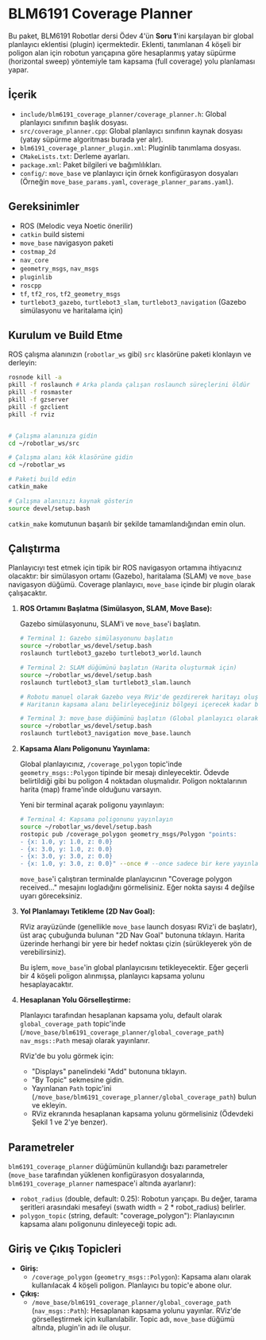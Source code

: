 # BLM6191 Coverage Planner

Bu paket, BLM6191 Robotlar dersi Ödev 4'ün **Soru 1**'ini karşılayan bir global planlayıcı eklentisi (plugin) içermektedir. Eklenti, tanımlanan 4 köşeli bir poligon alan için robotun yarıçapına göre hesaplanmış yatay süpürme (horizontal sweep) yöntemiyle tam kapsama (full coverage) yolu planlaması yapar.

## İçerik

*   `include/blm6191_coverage_planner/coverage_planner.h`: Global planlayıcı sınıfının başlık dosyası.
*   `src/coverage_planner.cpp`: Global planlayıcı sınıfının kaynak dosyası (yatay süpürme algoritması burada yer alır).
*   `blm6191_coverage_planner_plugin.xml`: Pluginlib tanımlama dosyası.
*   `CMakeLists.txt`: Derleme ayarları.
*   `package.xml`: Paket bilgileri ve bağımlılıkları.
*   `config/`: `move_base` ve planlayıcı için örnek konfigürasyon dosyaları (Örneğin `move_base_params.yaml`, `coverage_planner_params.yaml`). 

## Gereksinimler

*   ROS (Melodic veya Noetic önerilir)
*   `catkin` build sistemi
*   `move_base` navigasyon paketi
*   `costmap_2d`
*   `nav_core`
*   `geometry_msgs`, `nav_msgs`
*   `pluginlib`
*   `roscpp`
*   `tf`, `tf2_ros`, `tf2_geometry_msgs`
*   `turtlebot3_gazebo`, `turtlebot3_slam`, `turtlebot3_navigation` (Gazebo simülasyonu ve haritalama için)

## Kurulum ve Build Etme

ROS çalışma alanınızın (`robotlar_ws` gibi) `src` klasörüne paketi klonlayın ve derleyin:

```bash
rosnode kill -a
pkill -f roslaunch # Arka planda çalışan roslaunch süreçlerini öldür
pkill -f rosmaster
pkill -f gzserver
pkill -f gzclient
pkill -f rviz


# Çalışma alanınıza gidin
cd ~/robotlar_ws/src

# Çalışma alanı kök klasörüne gidin
cd ~/robotlar_ws

# Paketi build edin
catkin_make

# Çalışma alanınızı kaynak gösterin
source devel/setup.bash

```

`catkin_make` komutunun başarılı bir şekilde tamamlandığından emin olun.

## Çalıştırma

Planlayıcıyı test etmek için tipik bir ROS navigasyon ortamına ihtiyacınız olacaktır: bir simülasyon ortamı (Gazebo), haritalama (SLAM) ve `move_base` navigasyon düğümü. Coverage planlayıcı, `move_base` içinde bir plugin olarak çalışacaktır.

1.  **ROS Ortamını Başlatma (Simülasyon, SLAM, Move Base):**

    Gazebo simülasyonunu, SLAM'i ve `move_base`'i başlatın.

    ```bash
    # Terminal 1: Gazebo simülasyonunu başlatın
    source ~/robotlar_ws/devel/setup.bash
    roslaunch turtlebot3_gazebo turtlebot3_world.launch
    ```
    ```bash
    # Terminal 2: SLAM düğümünü başlatın (Harita oluşturmak için)
    source ~/robotlar_ws/devel/setup.bash
    roslaunch turtlebot3_slam turtlebot3_slam.launch

    # Robotu manuel olarak Gazebo veya RViz'de gezdirerek haritayı oluşturun.
    # Haritanın kapsama alanı belirleyeceğiniz bölgeyi içerecek kadar büyük olduğundan emin olun.
    ```
    ```bash
    # Terminal 3: move_base düğümünü başlatın (Global planlayıcı olarak sizin plugin'inizi kullanacak şekilde ayarlı olmalı)
    source ~/robotlar_ws/devel/setup.bash
    roslaunch turtlebot3_navigation move_base.launch
    ```


2.  **Kapsama Alanı Poligonunu Yayınlama:**

    Global planlayıcınız, `/coverage_polygon` topic'inde `geometry_msgs::Polygon` tipinde bir mesajı dinleyecektir. Ödevde belirtildiği gibi bu poligon 4 noktadan oluşmalıdır. Poligon noktalarının harita (map) frame'inde olduğunu varsayın.

    Yeni bir terminal açarak poligonu yayınlayın:

    ```bash
    # Terminal 4: Kapsama poligonunu yayınlayın
    source ~/robotlar_ws/devel/setup.bash
    rostopic pub /coverage_polygon geometry_msgs/Polygon "points:
    - {x: 1.0, y: 1.0, z: 0.0}
    - {x: 3.0, y: 1.0, z: 0.0}
    - {x: 3.0, y: 3.0, z: 0.0}
    - {x: 1.0, y: 3.0, z: 0.0}" --once # --once sadece bir kere yayınlar
    ```

    `move_base`'i çalıştıran terminalde planlayıcının "Coverage polygon received..." mesajını logladığını görmelisiniz. Eğer nokta sayısı 4 değilse uyarı göreceksiniz.

3.  **Yol Planlamayı Tetikleme (2D Nav Goal):**

    RViz arayüzünde (genellikle `move_base` launch dosyası RViz'i de başlatır), üst araç çubuğunda bulunan "2D Nav Goal" butonuna tıklayın. Harita üzerinde herhangi bir yere bir hedef noktası çizin (sürükleyerek yön de verebilirsiniz).

    Bu işlem, `move_base`'in global planlayıcısını tetikleyecektir. Eğer geçerli bir 4 köşeli poligon alınmışsa, planlayıcı kapsama yolunu hesaplayacaktır.

4.  **Hesaplanan Yolu Görselleştirme:**

    Planlayıcı tarafından hesaplanan kapsama yolu, default olarak `global_coverage_path` topic'inde (`/move_base/blm6191_coverage_planner/global_coverage_path`) `nav_msgs::Path` mesajı olarak yayınlanır.

    RViz'de bu yolu görmek için:
    *   "Displays" panelindeki "Add" butonuna tıklayın.
    *   "By Topic" sekmesine gidin.
    *   Yayınlanan `Path` topic'ini (`/move_base/blm6191_coverage_planner/global_coverage_path`) bulun ve ekleyin.
    *   RViz ekranında hesaplanan kapsama yolunu görmelisiniz (Ödevdeki Şekil 1 ve 2'ye benzer).

## Parametreler

`blm6191_coverage_planner` düğümünün kullandığı bazı parametreler (`move_base` tarafından yüklenen konfigürasyon dosyalarında, `blm6191_coverage_planner` namespace'i altında ayarlanır):

*   `robot_radius` (double, default: 0.25): Robotun yarıçapı. Bu değer, tarama şeritleri arasındaki mesafeyi (swath width = 2 * robot_radius) belirler.
*   `polygon_topic` (string, default: "coverage_polygon"): Planlayıcının kapsama alanı poligonunu dinleyeceği topic adı.

## Giriş ve Çıkış Topicleri

*   **Giriş:**
    *   `/coverage_polygon` (`geometry_msgs::Polygon`): Kapsama alanı olarak kullanılacak 4 köşeli poligon. Planlayıcı bu topic'e abone olur.
*   **Çıkış:**
    *   `/move_base/blm6191_coverage_planner/global_coverage_path` (`nav_msgs::Path`): Hesaplanan kapsama yolunu yayınlar. RViz'de görselleştirmek için kullanılabilir. Topic adı, `move_base` düğümü altında, plugin'in adı ile oluşur.

